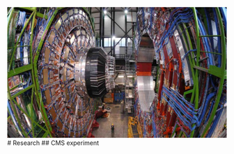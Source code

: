 <img src="/assets/img_CMS_detector_open.jpg" style="align:center;height:300px"/>
# Research
## CMS experiment

